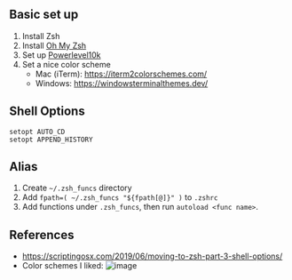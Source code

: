 ## Basic set up
1. Install Zsh
1. Install [Oh My Zsh](https://ohmyz.sh/)  
1. Set up [Powerlevel10k](https://github.com/romkatv/powerlevel10k)
1. Set a nice color scheme
    - Mac (iTerm): https://iterm2colorschemes.com/
    - Windows: https://windowsterminalthemes.dev/

## Shell Options
`setopt AUTO_CD`  
`setopt APPEND_HISTORY`

## Alias
1. Create `~/.zsh_funcs` directory
1. Add `fpath=( ~/.zsh_funcs "${fpath[@]}" )` to `.zshrc` 
1. Add functions under `.zsh_funcs`, then run `autoload <func name>`.

## References
- https://scriptingosx.com/2019/06/moving-to-zsh-part-3-shell-options/
- Color schemes I liked:
  ![image](https://user-images.githubusercontent.com/30137645/113669635-e2287700-9668-11eb-901c-0238f7527a0f.png)
